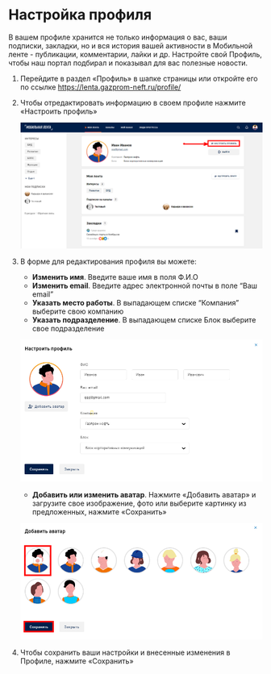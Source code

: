 # Настройка профиля

В вашем профиле хранится не только информация о вас, ваши подписки, закладки, но и вся история вашей активности в Мобильной ленте - публикации, комментарии, лайки и др. Настройте свой Профиль, чтобы наш портал подбирал и показывал для вас полезные новости.

1. Перейдите в раздел «Профиль» в шапке страницы или откройте его по ссылке https://lenta.gazprom-neft.ru/profile/

2. Чтобы отредактировать информацию в своем профиле нажмите «Настроить профиль»

    ![![profile-settings-1](../assets/profile-settings-1.png)](../assets/profile-settings-1.png)

3. В форме для редактирования профиля вы можете:

    * **Изменить имя**. Введите ваше имя в поля Ф.И.О
    * **Изменить email**. Введите адрес электронной почты в поле “Ваш email”
    * **Указать место работы**. В выпадающем списке “Компания” выберите свою компанию
    * **Указать подразделение**. В выпадающем списке Блок выберите свое подразделение

    ![![profile-settings-2](../assets/profile-settings-2.png)](../assets/profile-settings-2.png)

    * **Добавить или изменить аватар**. Нажмите «Добавить аватар» и загрузите свое изображение, фото или выберите картинку из предложенных, нажмите «Сохранить»

    ![![profile-settings-3](../assets/profile-settings-3.png)](../assets/profile-settings-3.png)

4. Чтобы сохранить ваши настройки и внесенные изменения в Профиле, нажмите «Сохранить»
